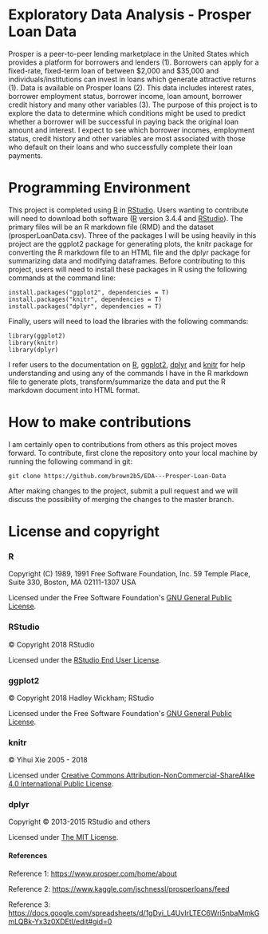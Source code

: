 # Exploratory Data Analysis - Prosper Loan Data
Prosper is a peer-to-peer lending marketplace in the United States which provides a platform for borrowers and lenders (1).  Borrowers can apply for a fixed-rate, fixed-term loan of between $2,000 and $35,000 and individuals/institutions can invest in loans which generate attractive returns (1).  Data is available on Prosper loans (2).  This data includes interest rates, borrower employment status, borrower income, loan amount, borrower credit history and many other variables (3).  The purpose of this project is to explore the data to determine which conditions might be used to predict whether a borrower will be successful in paying back the original loan amount and interest.  I expect to see which borrower incomes, employment status, credit history and other variables are most associated with those who default on their loans and who successfully complete their loan payments.

# Programming Environment
This project is completed using [R](https://www.r-project.org/) in [RStudio](https://www.rstudio.com/).  Users wanting to contribute will need to download both software ([R](https://cran.r-project.org/) version 3.4.4 and [RStudio](https://www.rstudio.com/products/rstudio/download/)).  The primary files will be an R markdown file (RMD) and the dataset (prosperLoanData.csv).  Three of the packages I will be using heavily in this project are the ggplot2 package for generating plots, the knitr package for converting the R markdown file to an HTML file and the dplyr package for summarizing data and modifying dataframes.  Before contributing to this project, users will need to install these packages in R using the following commands at the command line:   
```
install.packages("ggplot2", dependencies = T)
install.packages("knitr", dependencies = T)
install.packages("dplyr", dependencies = T)
```
Finally, users will need to load the libraries with the following commands:

```
library(ggplot2)
library(knitr)
library(dplyr)
```
I refer users to the documentation on [R](https://cran.r-project.org/manuals.html), [ggplot2](http://ggplot2.tidyverse.org/reference/), [dplyr](https://dplyr.tidyverse.org/) and [knitr](https://yihui.name/knitr/demo/manual/) for help understanding and using any of the commands I have in the R markdown file to generate plots, transform/summarize the data and put the R markdown document into HTML format.

# How to make contributions
I am certainly open to contributions from others as this project moves forward.  To contribute, first clone the repository onto your local machine by running the following command in git:
```
git clone https://github.com/brown2b5/EDA---Prosper-Loan-Data
```
After making changes to the project, submit a pull request and we will discuss the possibility of merging the changes to the master branch.

# License and copyright

### R
Copyright (C) 1989, 1991 Free Software Foundation, Inc.
                       59 Temple Place, Suite 330, Boston, MA  02111-1307  USA

Licensed under the Free Software Foundation's [GNU General Public License](https://github.com/brown2b5/EDA---Prosper-Loan-Data/blob/master/R%20License.txt).

### RStudio
© Copyright 2018 RStudio

Licensed under the [RStudio End User License](https://github.com/brown2b5/EDA---Prosper-Loan-Data/blob/master/RStudio%20License.pdf).

### ggplot2
© Copyright 2018 Hadley Wickham; RStudio

Licensed under the Free Software Foundation's [GNU General Public License](https://github.com/brown2b5/EDA---Prosper-Loan-Data/blob/master/ggplot2%20License.txt).

### knitr

© Yihui Xie 2005 - 2018

Licensed under [Creative Commons Attribution-NonCommercial-ShareAlike 4.0 International Public License](https://github.com/brown2b5/EDA---Prosper-Loan-Data/blob/master/knitr%20License.txt).

### dplyr

Copyright © 2013-2015 RStudio and others

Licensed under [The MIT License](https://github.com/brown2b5/EDA---Prosper-Loan-Data/blob/84b067728d43b0f6aacc9f12aa1d598cee047f87/dplyr%20License.txt).

####                       **References**
Reference 1: https://www.prosper.com/home/about

Reference 2: https://www.kaggle.com/jschnessl/prosperloans/feed

Reference 3: https://docs.google.com/spreadsheets/d/1gDyi_L4UvIrLTEC6Wri5nbaMmkGmLQBk-Yx3z0XDEtI/edit#gid=0
